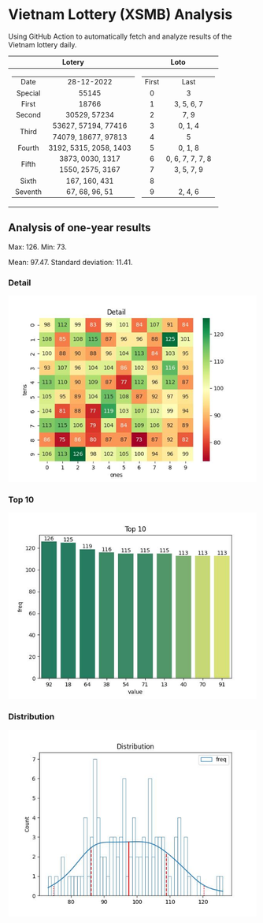 # Vietnam Lottery (XSMB) Analysis

Using GitHub Action to automatically fetch and analyze results of the Vietnam lottery daily.

| Lotery      | Loto |
| :-----------: | :-----------: |
| <table><tr><td>Date</td><td>28-12-2022</td></tr><tr><td>Special</td><td>55145</td></tr><tr><td>First</td><td>18766</td></tr><tr><td>Second</td><td>30529, 57234</td></tr><tr><td rowspan="2">Third</td><td>53627, 57194, 77416</td></tr><tr><td>74079, 18677, 97813</td></tr><tr><td>Fourth</td><td>3192, 5315, 2058, 1403</td></tr><tr><td rowspan="2">Fifth</td><td>3873, 0030, 1317</td></tr><tr><td>1550, 2575, 3167</td></tr><tr><td>Sixth</td><td>167, 160, 431</td></tr><tr><td>Seventh</td><td>67, 68, 96, 51</td></tr></table> | <table><tr><td>First</td><td>Last</td></tr><tr><td>0</td><td>3</td></tr><tr><td>1</td><td>3, 5, 6, 7</td></tr><tr><td>2</td><td>7, 9</td></tr><tr><td>3</td><td>0, 1, 4</td></tr><tr><td>4</td><td>5</td></tr><tr><td>5</td><td>0, 1, 8</td></tr><tr><td>6</td><td>0, 6, 7, 7, 7, 8</td></tr><tr><td>7</td><td>3, 5, 7, 9</td></tr><tr><td>8</td><td></td></tr><tr><td>9</td><td>2, 4, 6</td></tr></table> |

<h2>Analysis of one-year results</h2>

Max: 126. Min: 73.

Mean: 97.47. Standard deviation: 11.41.

<h3>Detail</h3>

![Detail](images/heatmap.jpg)

<h3>Top 10</h3>

![Top 10](images/top-10.jpg)

<h3>Distribution</h3>

![Distribution](images/distribution.jpg)